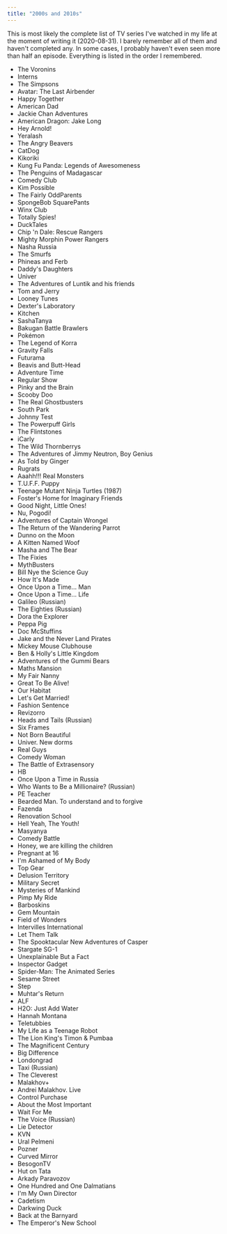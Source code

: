 ```yaml
---
title: "2000s and 2010s"
---
```


This is most likely the complete list of TV series I've watched in my
life at the moment of writing it (2020-08-31). I barely remember all
of them and haven't completed any. In some cases, I probably haven't
even seen more than half an episode. Everything is listed in the order
I remembered.

* The Voronins
* Interns
* The Simpsons
* Avatar: The Last Airbender
* Happy Together
* American Dad
* Jackie Chan Adventures
* American Dragon: Jake Long
* Hey Arnold!
* Yeralash
* The Angry Beavers
* CatDog
* Kikoriki
* Kung Fu Panda: Legends of Awesomeness
* The Penguins of Madagascar
* Comedy Club
* Kim Possible
* The Fairly OddParents
* SpongeBob SquarePants
* Winx Club
* Totally Spies!
* DuckTales
* Chip 'n Dale: Rescue Rangers
* Mighty Morphin Power Rangers
* Nasha Russia
* The Smurfs
* Phineas and Ferb
* Daddy's Daughters
* Univer
* The Adventures of Luntik and his friends
* Tom and Jerry
* Looney Tunes
* Dexter's Laboratory
* Kitchen
* SashaTanya
* Bakugan Battle Brawlers
* Pokémon
* The Legend of Korra
* Gravity Falls
* Futurama
* Beavis and Butt-Head
* Adventure Time
* Regular Show
* Pinky and the Brain
* Scooby Doo
* The Real Ghostbusters
* South Park
* Johnny Test
* The Powerpuff Girls
* The Flintstones
* iCarly
* The Wild Thornberrys
* The Adventures of Jimmy Neutron, Boy Genius
* As Told by Ginger
* Rugrats
* Aaahh!!! Real Monsters
* T.U.F.F. Puppy
* Teenage Mutant Ninja Turtles (1987)
* Foster's Home for Imaginary Friends
* Good Night, Little Ones!
* Nu, Pogodi!
* Adventures of Captain Wrongel
* The Return of the Wandering Parrot
* Dunno on the Moon
* A Kitten Named Woof
* Masha and The Bear
* The Fixies
* MythBusters
* Bill Nye the Science Guy
* How It's Made
* Once Upon a Time... Man
* Once Upon a Time... Life
* Galileo (Russian)
* The Eighties (Russian)
* Dora the Explorer
* Peppa Pig
* Doc McStuffins
* Jake and the Never Land Pirates
* Mickey Mouse Clubhouse
* Ben & Holly's Little Kingdom
* Adventures of the Gummi Bears
* Maths Mansion
* My Fair Nanny
* Great To Be Alive!
* Our Habitat
* Let's Get Married!
* Fashion Sentence
* Revizorro
* Heads and Tails (Russian)
* Six Frames
* Not Born Beautiful
* Univer. New dorms
* Real Guys
* Comedy Woman
* The Battle of Extrasensory
* HB
* Once Upon a Time in Russia
* Who Wants to Be a Millionaire? (Russian)
* PE Teacher
* Bearded Man. To understand and to forgive
* Fazenda
* Renovation School
* Hell Yeah, The Youth!
* Masyanya
* Comedy Battle
* Honey, we are killing the children
* Pregnant at 16
* I'm Ashamed of My Body
* Top Gear
* Delusion Territory
* Military Secret
* Mysteries of Mankind
* Pimp My Ride
* Barboskins
* Gem Mountain
* Field of Wonders
* Intervilles International
* Let Them Talk
* The Spooktacular New Adventures of Casper
* Stargate SG-1
* Unexplainable But a Fact
* Inspector Gadget
* Spider-Man: The Animated Series
* Sesame Street
* Step
* Muhtar's Return
* ALF
* H2O: Just Add Water
* Hannah Montana
* Teletubbies
* My Life as a Teenage Robot
* The Lion King's Timon & Pumbaa
* The Magnificent Century
* Big Difference
* Londongrad
* Taxi (Russian)
* The Cleverest
* Malakhov+
* Andrei Malakhov. Live
* Control Purchase
* About the Most Important
* Wait For Me
* The Voice (Russian)
* Lie Detector
* KVN
* Ural Pelmeni
* Pozner
* Curved Mirror
* BesogonTV
* Hut on Tata
* Arkady Paravozov
* One Hundred and One Dalmatians
* I'm My Own Director
* Cadetism
* Darkwing Duck
* Back at the Barnyard
* The Emperor's New School
